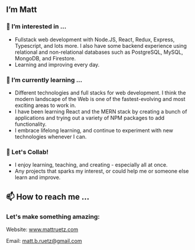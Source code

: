## I’m Matt
### 👀 I’m interested in ...
- Fullstack web development with Node.JS, React, Redux, Express, Typescript,  and lots more. I also have some backend experience using relational and non-relational databases such as PostgreSQL, MySQL, MongoDB, and Firestore.
- Learning and improving every day.

### 🌱 I’m currently learning ...
- Different technologies and full stacks for web development. I think the modern landscape of the Web is one of the fastest-evolving and most exciting areas to work in.
- I have been learning React and the MERN stack by creating a bunch of applications and trying out a variety of NPM packages to add functionality.
- I embrace lifelong learning, and continue to experiment with new technologies whenever I can.

### 💞️ Let's Collab!
- I enjoy learning, teaching, and creating - especially all at once.
- Any projects that sparks my interest, or could help me or someone else learn and improve.

## 📫 How to reach me ...
### Let's make something amazing:
Website: www.mattruetz.com

Email: matt.b.ruetz@gmail.com
